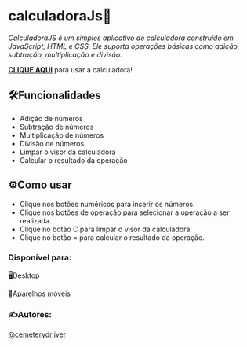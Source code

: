 # calculadoraJs🧮
_CalculadoraJS é um simples aplicativo de calculadora construído em JavaScript, HTML e CSS. Ele suporta operações básicas como adição, subtração, multiplicação e divisão._

__[CLIQUE AQUI](https://cemeterydriiver.github.io/calculadoraJs/)__ para usar a calculadora!

## 🛠️Funcionalidades
- Adição de números
- Subtração de números
- Multiplicação de números
- Divisão de números
- Limpar o visor da calculadora
- Calcular o resultado da operação

## ⚙️Como usar
- Clique nos botões numéricos para inserir os números.
- Clique nos botões de operação para selecionar a operação a ser realizada.
- Clique no botão C para limpar o visor da calculadora.
- Clique no botão = para calcular o resultado da operação.

### Disponível para:
🖥️Desktop

📱Aparelhos móveis

### ✍️Autores:
[@cemeterydriiver](https://github.com/cemeterydriiver)
